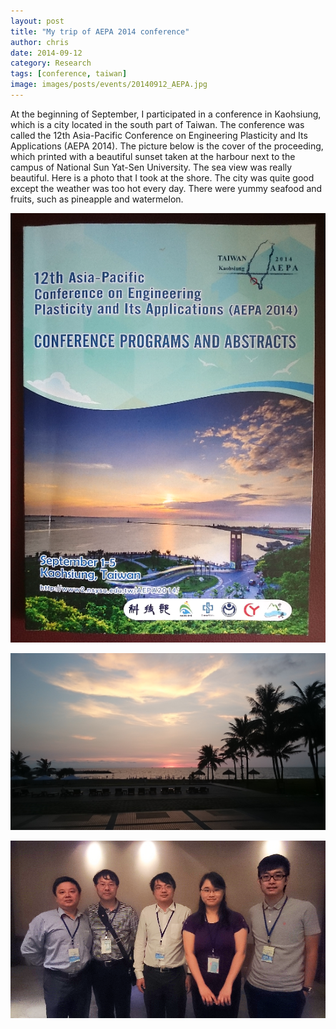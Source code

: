 ```yaml
---
layout: post
title: "My trip of AEPA 2014 conference"
author: chris
date: 2014-09-12
category: Research
tags: [conference, taiwan]
image: images/posts/events/20140912_AEPA.jpg
---
```


At the beginning of September, I participated in a conference in Kaohsiung, which is a city located in the south part of Taiwan. The conference was called the 12th Asia-Pacific Conference on Engineering Plasticity and Its Applications (AEPA 2014). The picture below is the cover of the proceeding, which printed with a beautiful sunset taken at the harbour next to the campus of National Sun Yat-Sen University. The sea view was really beautiful. Here is a photo that I took at the shore. The city was quite good except the weather was too hot every day. There were yummy seafood and fruits, such as pineapple and watermelon.

<!--more-->

![AEPA 2014 conference](/images/posts/events/20140912_AEPA.jpg)

![Sunset at the harbour next to the campus of National Sun Yat-Sen University](/images/posts/events/20140902_181800_seaview.jpg)

![Team Photo](/images/posts/events/2014_APEA_team_photo.jpg)